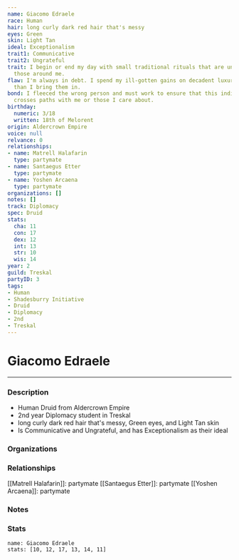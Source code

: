 ```yaml
---
name: Giacomo Edraele
race: Human
hair: long curly dark red hair that's messy
eyes: Green
skin: Light Tan
ideal: Exceptionalism
trait1: Communicative
trait2: Ungrateful
trait: I begin or end my day with small traditional rituals that are unfamiliar to
  those around me.
flaw: I'm always in debt. I spend my ill-gotten gains on decadent luxuries faster
  than I bring them in.
bond: I fleeced the wrong person and must work to ensure that this individual never
  crosses paths with me or those I care about.
birthday:
  numeric: 3/18
  written: 18th of Melorent
origin: Aldercrown Empire
voice: null
relvance: 0
relationships:
- name: Matrell Halafarin
  type: partymate
- name: Santaegus Etter
  type: partymate
- name: Yoshen Arcaena
  type: partymate
organizations: []
notes: []
track: Diplomacy
spec: Druid
stats:
  cha: 11
  con: 17
  dex: 12
  int: 13
  str: 10
  wis: 14
year: 2
guild: Treskal
partyID: 3
tags:
- Human
- Shadesburry Initiative
- Druid
- Diplomacy
- 2nd
- Treskal
---
```

# Giacomo Edraele
---
### Description
- Human Druid from Aldercrown Empire
- 2nd year Diplomacy student in Treskal
- long curly dark red hair that's messy, Green eyes, and Light Tan skin
- Is Communicative and Ungrateful, and has Exceptionalism as their ideal

### Organizations

### Relationships
[[Matrell Halafarin]]: partymate
[[Santaegus Etter]]: partymate
[[Yoshen Arcaena]]: partymate

### Notes

### Stats
```statblock
name: Giacomo Edraele
stats: [10, 12, 17, 13, 14, 11]
```